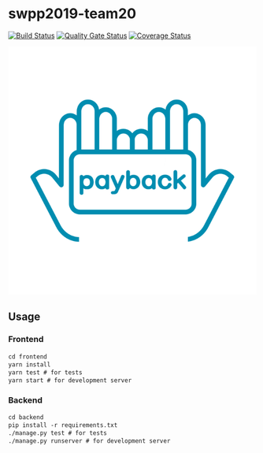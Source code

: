 # swpp2019-team20

[![Build Status](https://travis-ci.org/swsnu/swpp2019-team20.svg?branch=master)](https://travis-ci.org/swsnu/swpp2019-team20)
[![Quality Gate Status](https://sonarcloud.io/api/project_badges/measure?project=swsnu_swpp2019-team20&metric=alert_status)](https://sonarcloud.io/dashboard?id=swsnu_swpp2019-team20)
[![Coverage Status](https://coveralls.io/repos/github/swsnu/swpp2019-team20/badge.svg?branch=master)](https://coveralls.io/github/swsnu/swpp2019-team20?branch=master)

![logo](./frontend/src/logo.png)

## Usage

### Frontend
```
cd frontend
yarn install
yarn test # for tests
yarn start # for development server
```

### Backend
```
cd backend
pip install -r requirements.txt
./manage.py test # for tests
./manage.py runserver # for development server
```
